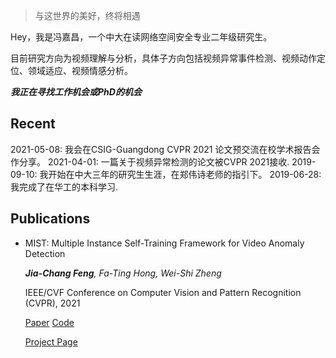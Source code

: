 
> 与这世界的美好，终将相遇

Hey，我是冯嘉昌，一个中大在读网络空间安全专业二年级研究生。

目前研究方向为视频理解与分析，具体子方向包括视频异常事件检测、视频动作定位、领域适应、视频情感分析。

***我正在寻找工作机会或PhD的机会***

## Recent
2021-05-08: 我会在CSIG-Guangdong CVPR 2021 论文预交流在校学术报告会作分享。
2021-04-01: 一篇关于视频异常检测的论文被CVPR 2021接收.
2019-09-10: 我开始在中大三年的研究生生涯，在郑伟诗老师的指引下。
2019-06-28: 我完成了在华工的本科学习.

## Publications
- MIST: Multiple Instance Self-Training Framework for Video Anomaly Detection

  _**Jia-Chang Feng**, Fa-Ting Hong, Wei-Shi Zheng_
  
  IEEE/CVF Conference on Computer Vision and Pattern Recognition (CVPR), 2021
  
    [Paper](https://arxiv.org/abs/2104.01633) [Code](https://github.com/fjchange/MIST_VAD)
    
    [Project Page](https://kiwi-fung.win/2021/04/28/MIST/)



